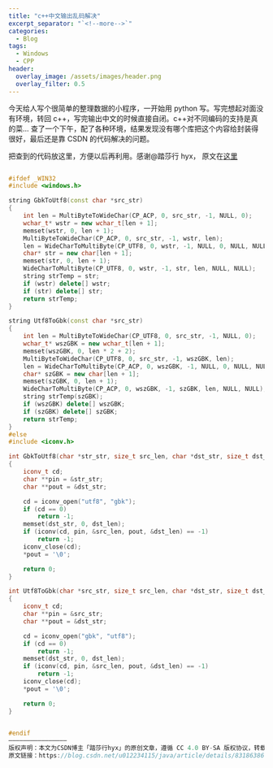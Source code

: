 ```yaml
---
title: "c++中文输出乱码解决"
excerpt_separator: "`<!--more-->`"
categories:
  - Blog
tags:
  - Windows
  - CPP
header:
  overlay_image: /assets/images/header.png
  overlay_filter: 0.5
---
```


今天给人写个很简单的整理数据的小程序，一开始用 python 写。写完想起对面没有环境，转回 c++，写完输出中文的时候直接自闭。c++对不同编码的支持是真的菜...
查了一个下午，配了各种环境，结果发现没有哪个库把这个内容给封装得很好，最后还是靠 CSDN 的代码解决的问题。

把查到的代码放这里，方便以后再利用。感谢@踏莎行 hyx， 原文在[这里](https://blog.csdn.net/u012234115/article/details/83186386?depth_1-utm_source=distribute.pc_relevant.none-task-blog-BlogCommendFromBaidu-2&utm_source=distribute.pc_relevant.none-task-blog-BlogCommendFromBaidu-2)

```cpp

#ifdef _WIN32
#include <windows.h>

string GbkToUtf8(const char *src_str)
{
	int len = MultiByteToWideChar(CP_ACP, 0, src_str, -1, NULL, 0);
	wchar_t* wstr = new wchar_t[len + 1];
	memset(wstr, 0, len + 1);
	MultiByteToWideChar(CP_ACP, 0, src_str, -1, wstr, len);
	len = WideCharToMultiByte(CP_UTF8, 0, wstr, -1, NULL, 0, NULL, NULL);
	char* str = new char[len + 1];
	memset(str, 0, len + 1);
	WideCharToMultiByte(CP_UTF8, 0, wstr, -1, str, len, NULL, NULL);
	string strTemp = str;
	if (wstr) delete[] wstr;
	if (str) delete[] str;
	return strTemp;
}

string Utf8ToGbk(const char *src_str)
{
	int len = MultiByteToWideChar(CP_UTF8, 0, src_str, -1, NULL, 0);
	wchar_t* wszGBK = new wchar_t[len + 1];
	memset(wszGBK, 0, len * 2 + 2);
	MultiByteToWideChar(CP_UTF8, 0, src_str, -1, wszGBK, len);
	len = WideCharToMultiByte(CP_ACP, 0, wszGBK, -1, NULL, 0, NULL, NULL);
	char* szGBK = new char[len + 1];
	memset(szGBK, 0, len + 1);
	WideCharToMultiByte(CP_ACP, 0, wszGBK, -1, szGBK, len, NULL, NULL);
	string strTemp(szGBK);
	if (wszGBK) delete[] wszGBK;
	if (szGBK) delete[] szGBK;
	return strTemp;
}
#else
#include <iconv.h>

int GbkToUtf8(char *str_str, size_t src_len, char *dst_str, size_t dst_len)
{
	iconv_t cd;
	char **pin = &str_str;
	char **pout = &dst_str;

	cd = iconv_open("utf8", "gbk");
	if (cd == 0)
		return -1;
	memset(dst_str, 0, dst_len);
	if (iconv(cd, pin, &src_len, pout, &dst_len) == -1)
		return -1;
	iconv_close(cd);
	*pout = '\0';

	return 0;
}

int Utf8ToGbk(char *src_str, size_t src_len, char *dst_str, size_t dst_len)
{
	iconv_t cd;
	char **pin = &src_str;
	char **pout = &dst_str;

	cd = iconv_open("gbk", "utf8");
	if (cd == 0)
		return -1;
	memset(dst_str, 0, dst_len);
	if (iconv(cd, pin, &src_len, pout, &dst_len) == -1)
		return -1;
	iconv_close(cd);
	*pout = '\0';

	return 0;
}


#endif
————————————————
版权声明：本文为CSDN博主「踏莎行hyx」的原创文章，遵循 CC 4.0 BY-SA 版权协议，转载请附上原文出处链接及本声明。
原文链接：https://blog.csdn.net/u012234115/java/article/details/83186386
```

